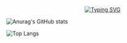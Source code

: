 <div align="center">
    <a href="https://git.io/typing-svg"><img src="https://readme-typing-svg.herokuapp.com?font=Fira+Code&size=40&pause=1000&center=true&vCenter=true&width=870&height=100&lines=%3C+%F0%9F%91%8B%F0%9F%8F%BBHello%2CWorld!+I+am+e%5E2+%2F%3E" alt="Typing SVG" /></a>
</div>

![Anurag's GitHub stats](https://github-readme-stats.vercel.app/api?username=squared-e)

![Top Langs](https://github-readme-stats.vercel.app/api/top-langs/?username=squared-e)




